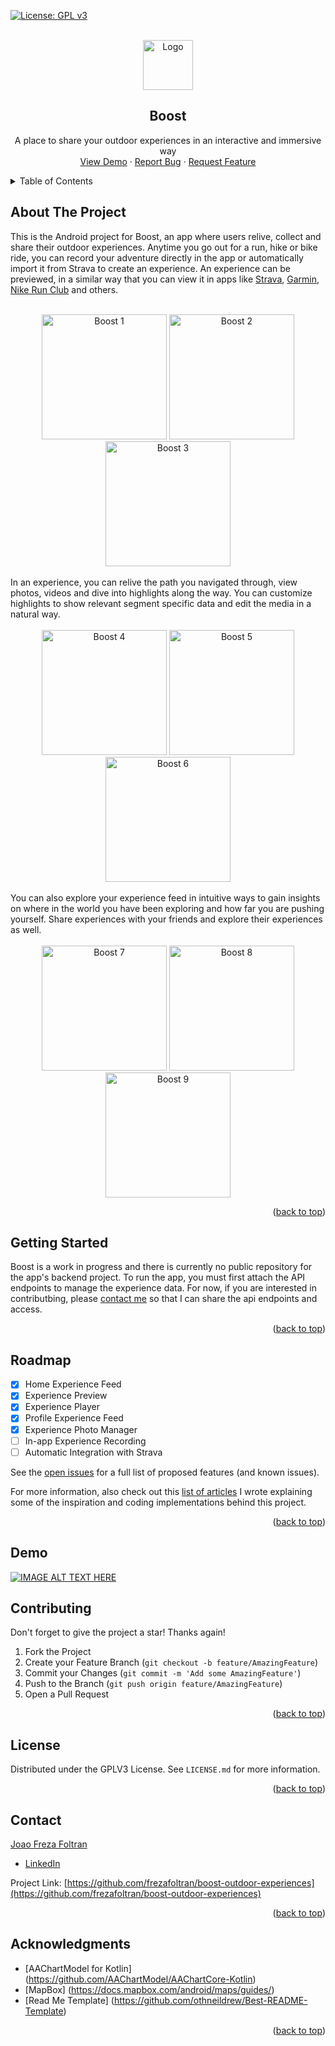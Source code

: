 <div id="top"></div>

[![License: GPL v3](https://img.shields.io/badge/License-GPLv3-blue.svg)](https://www.gnu.org/licenses/gpl-3.0)

<br />
<div align="center">
  <a>
    <img src="https://i.ibb.co/HzbSHXm/lapin-logo-1.png" alt="Logo" height="80">
   </a>

  <h2 align="center">Boost</h2>

  <p align="center">
    A place to share your outdoor experiences in an interactive and immersive way
    <br />
    <a href="https://www.youtube.com/watch?v=sEai0DrFrTE">View Demo</a>
    ·
    <a href="https://github.com/frezafoltran/boost-outdoor-experiences/issues">Report Bug</a>
    ·
    <a href="https://github.com/frezafoltran/boost-outdoor-experiences/issues">Request Feature</a>
  </p>
</div>



<!-- TABLE OF CONTENTS -->
<details>
  <summary>Table of Contents</summary>
  <ol>
    <li>
      <a href="#about-the-project">About The Project</a>
    </li>
    <li>
      <a href="#getting-started">Getting Started</a>
    </li>
    <li><a href="#roadmap">Roadmap</a></li>
    <li><a href="#demo">Demo</a></li>
    <li><a href="#contributing">Contributing</a></li>
    <li><a href="#license">License</a></li>
    <li><a href="#contact">Contact</a></li>
    <li><a href="#acknowledgments">Acknowledgments</a></li>
  </ol>
</details>


<!-- ABOUT THE PROJECT -->
## About The Project

This is the Android project for Boost, an app where users relive, collect and share their outdoor experiences. Anytime you go out for a run, hike or bike ride, you can record your adventure directly in the app or automatically import it from Strava to create an experience. An experience can be previewed, in a similar way that you can view it in apps like <a href="https://play.google.com/store/apps/details?id=com.strava&hl=en&gl=US">Strava</a>, <a href="https://play.google.com/store/apps/details?id=com.garmin.android.apps.connectmobile&hl=en&gl=US">Garmin</a>, <a href="https://play.google.com/store/apps/details?id=com.nike.plusgps&hl=en&gl=US">Nike Run Club</a> and others.
<br />
<br />
<div align="center">
 <img src="https://user-images.githubusercontent.com/27934583/178327159-5bcb3d4c-0811-4a0f-a042-39d98939f86b.jpg" alt="Boost 1" width="200">
  <img src="https://user-images.githubusercontent.com/27934583/178302093-c7110f6c-385c-4739-bb02-35614749a089.jpg" alt="Boost 2" width="200">
  <img src="https://user-images.githubusercontent.com/27934583/178302101-c2ef8005-e012-44a3-a9d0-aaefa8bae066.jpg" alt="Boost 3" width="200">
</div>
<br />
In an experience, you can relive the path you navigated through, view photos, videos and dive into highlights along the way. You can customize highlights to show relevant segment specific data and edit the media in a natural way.

<br />
<br />
<div align="center">
  <img src="https://user-images.githubusercontent.com/27934583/178302106-c0edb82c-6a80-4dd0-b2ee-aa7d69d4bdfa.jpg" alt="Boost 4" width="200">
  <img src="https://user-images.githubusercontent.com/27934583/178304022-6848fe7d-8f0a-4104-80da-81f2c1f9d6e8.jpg" alt="Boost 5" width="200">
  <img src="https://user-images.githubusercontent.com/27934583/178302115-eb64cff8-f414-4ba8-8abb-09f9c1693bf6.jpg" alt="Boost 6" width="200">
</div>

<br />
You can also explore your experience feed in intuitive ways to gain insights on where in the world you have been exploring and how far you are pushing yourself. Share experiences with your friends and explore their experiences as well.
<br />
<br />

<div align="center">
  <img src="https://user-images.githubusercontent.com/27934583/178302120-828c13e1-0f4f-4317-b2e6-d25bfa323904.jpg" alt="Boost 7" width="200">
  <img src="https://user-images.githubusercontent.com/27934583/178302254-81ae90a4-6792-45fa-9c3c-d98f6bf6f3d9.jpg" alt="Boost 8" width="200">
  <img src="https://user-images.githubusercontent.com/27934583/178302124-59aa027b-8573-4019-8098-e17bb1696400.jpg" alt="Boost 9" width="200">
</div>

<p align="right">(<a href="#top">back to top</a>)</p>


<!-- GETTING STARTED -->
## Getting Started

Boost is a work in progress and there is currently no public repository for the app's backend project. To run the app, you must first attach the API endpoints to manage the experience data. For now, if you are interested in contributbing, please <a href="#Contact">contact me</a> so that I can share the api endpoints and access.

<p align="right">(<a href="#top">back to top</a>)</p>

<!-- ROADMAP -->
## Roadmap

- [x] Home Experience Feed
- [x] Experience Preview
- [x] Experience Player
- [x] Profile Experience Feed
- [x] Experience Photo Manager
- [ ] In-app Experience Recording
- [ ] Automatic Integration with Strava

See the [open issues](https://github.com/frezafoltran/boost-outdoor-experiences/issues) for a full list of proposed features (and known issues).

For more information, also check out this <a href="https://medium.com/@joaofoltran/list/boost-outdoor-experiences-88de64bc3c6d">list of articles</a> I wrote explaining some of the inspiration and coding implementations behind this project. 

<p align="right">(<a href="#top">back to top</a>)</p>


<!-- DEMO -->
## Demo
[![IMAGE ALT TEXT HERE](https://img.youtube.com/vi/sEai0DrFrTE/0.jpg)](https://www.youtube.com/watch?v=sEai0DrFrTE)

<!-- CONTRIBUTING -->
## Contributing

Don't forget to give the project a star! Thanks again!

1. Fork the Project
2. Create your Feature Branch (`git checkout -b feature/AmazingFeature`)
3. Commit your Changes (`git commit -m 'Add some AmazingFeature'`)
4. Push to the Branch (`git push origin feature/AmazingFeature`)
5. Open a Pull Request

<p align="right">(<a href="#top">back to top</a>)</p>



<!-- LICENSE -->
## License

Distributed under the GPLV3 License. See `LICENSE.md` for more information.

<p align="right">(<a href="#top">back to top</a>)</p>



<!-- CONTACT -->
## Contact

<a href="https://frezafoltran.github.io/">Joao Freza Foltran</a>
  - [LinkedIn](https://www.linkedin.com/in/joao-foltran/)

Project Link: [https://github.com/frezafoltran/boost-outdoor-experiences](https://github.com/frezafoltran/boost-outdoor-experiences)

<p align="right">(<a href="#top">back to top</a>)</p>



<!-- ACKNOWLEDGMENTS -->
## Acknowledgments

* [AAChartModel for Kotlin] (https://github.com/AAChartModel/AAChartCore-Kotlin)
* [MapBox] (https://docs.mapbox.com/android/maps/guides/)
* [Read Me Template] (https://github.com/othneildrew/Best-README-Template)

<p align="right">(<a href="#top">back to top</a>)</p>
